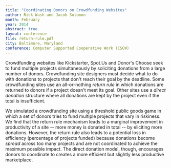```yaml
---
title: "Coordinating Donors on Crowdfunding Websites"
author: Rick Wash and Jacob Solomon
month: February
year: 2014
abstract: true
layout: conference
file: return-rule.pdf
city: Baltimore, Maryland
conference: Computer Supported Cooperative Work (CSCW)
---
```


Crowdfunding websites like Kickstarter, Spot.Us and Donor's Choose seek to fund multiple projects simultaneously by
soliciting donations from a large number of donors.  Crowdfunding site designers must decide what to do with donations
to projects that don't reach their goal by the deadline. Some crowdfunding sites use an all-or-nothing *return
rule* in which donations are returned to donors if a project doesn't meet its goal. Other sites use a *direct
donation* structure where all donations are kept by the project even if the total is insufficient. 

We simulated a crowdfunding site using a threshold public goods game in which a set of donors tries to fund multiple
projects that vary in riskiness. We find that the return rule mechanism leads to a marginal improvement in productivity
of a site -- more money is donated in total -- by eliciting more donations. However, the return rule also leads to a
potential loss in efficiency (percentage of projects funded) because donations become *spread* across too many
projects and are not coordinated to achieve the maximum possible impact. The direct donation model, though, encourages
donors to coordinate to creates a more efficient but slightly less productive marketplace.

